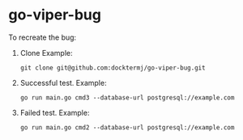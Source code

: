 # go-viper-bug

To recreate the bug:

1. Clone
   Example:

    ```console
    git clone git@github.com:docktermj/go-viper-bug.git
    ```

1. Successful test.
   Example:

    ```console
    go run main.go cmd3 --database-url postgresql://example.com
    ```

1. Failed test.
   Example:

    ```console
    go run main.go cmd2 --database-url postgresql://example.com
    ```
